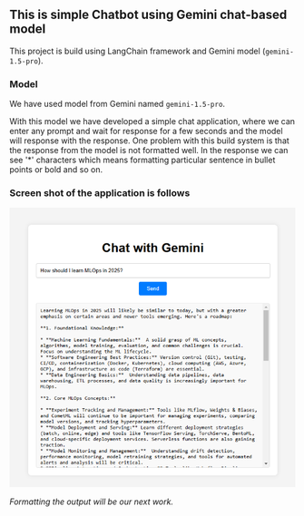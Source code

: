 ## This is simple Chatbot using Gemini chat-based model

This project is build using LangChain framework and Gemini model (`gemini-1.5-pro`).

### Model
We have used model from Gemini named `gemini-1.5-pro`.

With this model we have developed a simple chat application, where we can enter any prompt and wait for response for a few seconds and the model will response with the response. One problem with this build system is that the response from the model is not formatted well. In the response we can see '*' characters which means formatting particular sentence in bullet points or bold and so on.

### Screen shot of the application is follows

![alt text](<Simple Chat Interface.png>)


*Formatting the output will be our next work.*